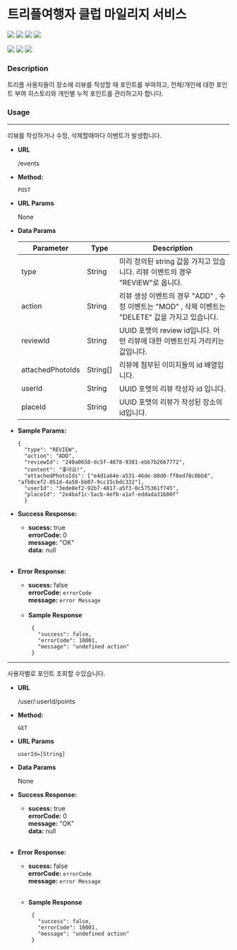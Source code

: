 # 트리플여행자 클럽 마일리지 서비스
<img src="https://img.shields.io/badge/Language-Java 18-green?style=flat"/> <img src="https://img.shields.io/badge/Framework-Spring Boot 2.7.1-blue?style=flat"/> <img src="https://img.shields.io/badge/Build Tool-Gradl-sky?style=flat"/> <img src="https://img.shields.io/badge/DB-MySQL 5.7-yellow?style=flat"/>

<img src="https://img.shields.io/badge/JPA-red"/> <img src="https://img.shields.io/badge/Lombok-red"/> <img src="https://img.shields.io/badge/Junit5-red"/>

### Description

트리플 사용자들이 장소에 리뷰를 작성할 때 포인트를 부여하고, 전체/개인에 대한 포인트 부여 히스토리와 개인별 누적 포인트를 관리하고자 합니다.


### Usage

----
리뷰를 작성하거나 수정, 삭제할때마다 이벤트가 발생합니다.

* **URL**

  /events


* **Method:**

  `POST`


* **URL Params**

   None


* **Data Params**

  |Parameter| Type | Description   |
  |---|--- | ---|    
  |type|String|미리 정의된 string 값을 가지고 있습니다. 리뷰 이벤트의 경우 "REVIEW"로 옵니다.|
  |action|String|리뷰 생성 이벤트의 경우 "ADD" , 수정 이벤트는 "MOD" , 삭제 이벤트는 "DELETE" 값을 가지고 있습니다.|
  |reviewId|String| UUID 포맷의 review id입니다. 어떤 리뷰에 대한 이벤트인지 가리키는 값입니다.|
  |attachedPhotoIds|String[]| 리뷰에 첨부된 이미지들의 id 배열입니다. |
  |userId|String| UUID 포맷의 리뷰 작성자 id 입니다. |
  |placeId|String| UUID 포맷의 리뷰가 작성된 장소의 id입니다.|


* **Sample Params:**

  ```
  {
    "type": "REVIEW",
    "action": "ADD", 
    "reviewId": "240a0658-dc5f-4878-9381-ebb7b2667772",
    "content": "좋아요!",
    "attachedPhotoIds": ["e4d1a64e-a531-46de-88d0-ff0ed70c0bb8", "afb0cef2-851d-4a50-bb07-9cc15cbdc332"],
    "userId": "3ede0ef2-92b7-4817-a5f3-0c575361f745",
    "placeId": "2e4baf1c-5acb-4efb-a1af-eddada31b00f"
    }
  ```

* **Success Response:**

    * **sucess:** true <br />
   **errorCode:** 0 <br />
   **message:** "OK" <br />
   **data:** null <br /><br />
  
    

* **Error Response:**

  * **sucess:** false <br />
    **errorCode:** `errorCode` <br />
    **message:** `error Message` <br /><br />
  * **Sample Response**
     ```
      {
        "success": false,
        "errorCode": 10001,
        "message": "undefined action"
      }
     ```
----

사용자별로 포인트 조회할 수있습니다.

* **URL**

  /user/:userId/points


* **Method:**

  `GET`


* **URL Params**

   `userId=[String]`


* **Data Params**

  None


* **Success Response:**

  * **sucess:** true <br />
    **errorCode:** 0 <br />
    **message:** "OK" <br />
    **data:** null <br /><br />
  
* **Error Response:**

  * **sucess:** false <br />
    **errorCode:** `errorCode` <br />
    **message:** `error Message` <br /><br />

  * **Sample Response**
    ```
     {
       "success": false,
       "errorCode": 10001,
       "message": "undefined action"
     }
    ```